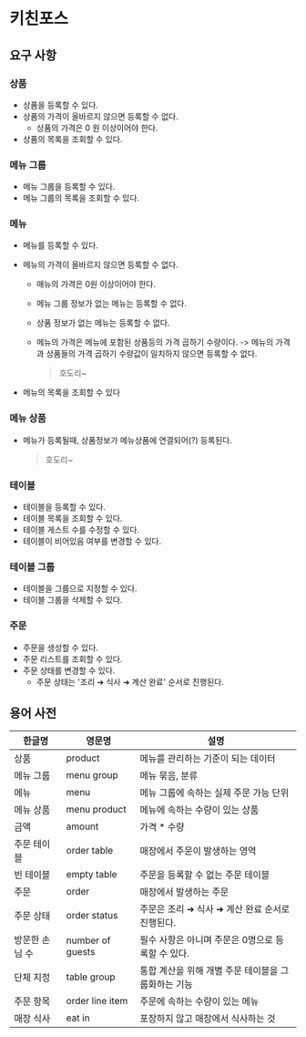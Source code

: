 # 키친포스

## 요구 사항
### 상품
* 상품을 등록할 수 있다.
* 상품의 가격이 올바르지 않으면 등록할 수 없다.
    * 상품의 가격은 0 원 이상이어야 한다.
* 상품의 목록을 조회할 수 있다.

### 메뉴 그룹
* 메뉴 그룹을 등록할 수 있다.
* 메뉴 그룹의 목록을 조회할 수 있다. 

### 메뉴
* 메뉴를 등록할 수 있다.
* 메뉴의 가격이 올바르지 않으면 등록할 수 없다.
    * 매뉴의 가격은 0원 이상이어야 한다.
    * 메뉴 그룹 정보가 없는 메뉴는 등록할 수 없다.
    * 상품 정보가 없는 메뉴는 등록할 수 없다.
    * 메뉴의 가격은 메뉴에 포함된 상품등의 가격 곱하기 수량이다. 
        -> 메뉴의 가격과 상품들의 가격 곱하기 수량값이 일치하지 않으면 등록할 수 없다. 
      
      >호도리~
      
* 메뉴의 목록을 조회할 수 있다

### 메뉴 상품
* 메뉴가 등록될때, 상품정보가 메뉴상품에 연결되어(?) 등록된다.

    >호도리~

### 테이블
* 테이블을 등록할 수 있다.
* 테이블 목록을 조회할 수 있다.
* 테이블 게스트 수를 수정할 수 있다.
* 테이블이 비어있음 여부를 변경할 수 있다.

### 테이블 그룹
* 테이블을 그룹으로 지정할 수 있다.
* 테이블 그룹을 삭제할 수 있다.

### 주문
* 주문을 생성할 수 있다.
* 주문 리스트를 조회할 수 있다.
* 주문 상태를 변경할 수 있다.
    * 주문 상태는 '조리 ➜ 식사 ➜ 계산 완료' 순서로 진행된다.

## 용어 사전

| 한글명 | 영문명 | 설명 |
| --- | --- | --- |
| 상품 | product | 메뉴를 관리하는 기준이 되는 데이터 |
| 메뉴 그룹 | menu group | 메뉴 묶음, 분류 |
| 메뉴 | menu | 메뉴 그룹에 속하는 실제 주문 가능 단위 |
| 메뉴 상품 | menu product | 메뉴에 속하는 수량이 있는 상품 |
| 금액 | amount | 가격 * 수량 |
| 주문 테이블 | order table | 매장에서 주문이 발생하는 영역 |
| 빈 테이블 | empty table | 주문을 등록할 수 없는 주문 테이블 |
| 주문 | order | 매장에서 발생하는 주문 |
| 주문 상태 | order status | 주문은 조리 ➜ 식사 ➜ 계산 완료 순서로 진행된다. |
| 방문한 손님 수 | number of guests | 필수 사항은 아니며 주문은 0명으로 등록할 수 있다. |
| 단체 지정 | table group | 통합 계산을 위해 개별 주문 테이블을 그룹화하는 기능 |
| 주문 항목 | order line item | 주문에 속하는 수량이 있는 메뉴 |
| 매장 식사 | eat in | 포장하지 않고 매장에서 식사하는 것 |
